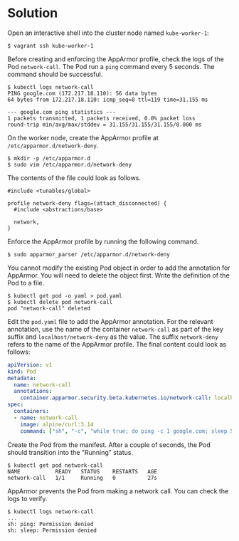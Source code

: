 # Solution

Open an interactive shell into the cluster node named `kube-worker-1`:

```
$ vagrant ssh kube-worker-1
```

Before creating and enforcing the AppArmor profile, check the logs of the Pod `network-call`. The Pod run a `ping` command every 5 seconds. The command should be successful.

```
$ kubectl logs network-call
PING google.com (172.217.18.110): 56 data bytes
64 bytes from 172.217.18.110: icmp_seq=0 ttl=119 time=31.155 ms

--- google.com ping statistics ---
1 packets transmitted, 1 packets received, 0.0% packet loss
round-trip min/avg/max/stddev = 31.155/31.155/31.155/0.000 ms
```

On the worker node, create the AppArmor profile at `/etc/apparmor.d/network-deny`.

```
$ mkdir -p /etc/apparmor.d
$ sudo vim /etc/apparmor.d/network-deny
```

The contents of the file could look as follows.

```
#include <tunables/global>

profile network-deny flags=(attach_disconnected) {
  #include <abstractions/base>

  network,
}
```

Enforce the AppArmor profile by running the following command.

```
$ sudo apparmor_parser /etc/apparmor.d/network-deny
```

You cannot modify the existing Pod object in order to add the annotation for AppArmor. You will need to delete the object first. Write the definition of the Pod to a file.

```
$ kubectl get pod -o yaml > pod.yaml
$ kubectl delete pod network-call
pod "network-call" deleted
```

Edit the `pod.yaml` file to add the AppArmor annotation. For the relevant annotation, use the name of the container `network-call` as part of the key suffix and `localhost/network-deny` as the value. The suffix `network-deny` refers to the name of the AppArmor profile. The final content could look as follows:

```yaml
apiVersion: v1
kind: Pod
metadata:
  name: network-call
  annotations:
    container.apparmor.security.beta.kubernetes.io/network-call: localhost/network-deny
spec:
  containers:
  - name: network-call
    image: alpine/curl:3.14
    command: ["sh", "-c", "while true; do ping -c 1 google.com; sleep 5; done"]
```

Create the Pod from the manifest. After a couple of seconds, the Pod should transition into the "Running" status.

```
$ kubectl get pod network-call
NAME           READY   STATUS    RESTARTS   AGE
network-call   1/1     Running   0          27s
```

AppArmor prevents the Pod from making a network call. You can check the logs to verify.

```
$ kubectl logs network-call
...
sh: ping: Permission denied
sh: sleep: Permission denied
```